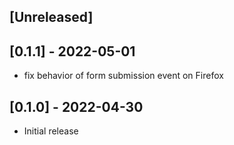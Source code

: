 ## [Unreleased]

## [0.1.1] - 2022-05-01

- fix behavior of form submission event on Firefox

## [0.1.0] - 2022-04-30

- Initial release
